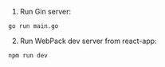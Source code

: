 1. Run Gin server:
```
go run main.go
```

2. Run WebPack dev server from react-app:
```
npm run dev
```